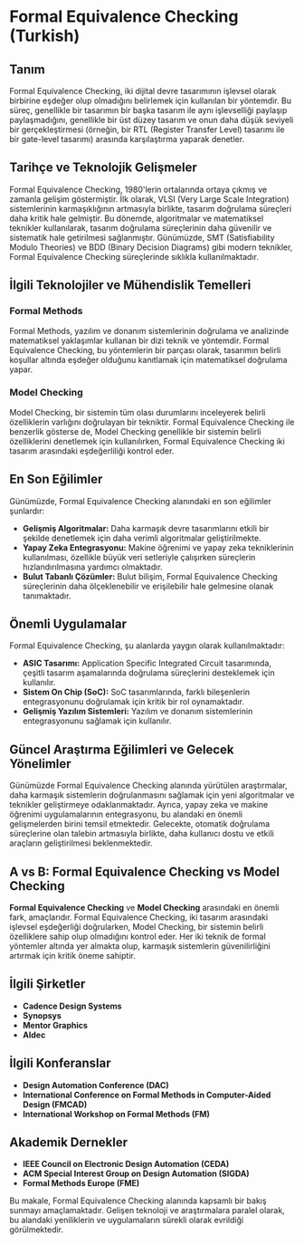 # Formal Equivalence Checking (Turkish)

## Tanım

Formal Equivalence Checking, iki dijital devre tasarımının işlevsel olarak birbirine eşdeğer olup olmadığını belirlemek için kullanılan bir yöntemdir. Bu süreç, genellikle bir tasarımın bir başka tasarım ile aynı işlevselliği paylaşıp paylaşmadığını, genellikle bir üst düzey tasarım ve onun daha düşük seviyeli bir gerçekleştirmesi (örneğin, bir RTL (Register Transfer Level) tasarımı ile bir gate-level tasarımı) arasında karşılaştırma yaparak denetler.

## Tarihçe ve Teknolojik Gelişmeler

Formal Equivalence Checking, 1980'lerin ortalarında ortaya çıkmış ve zamanla gelişim göstermiştir. İlk olarak, VLSI (Very Large Scale Integration) sistemlerinin karmaşıklığının artmasıyla birlikte, tasarım doğrulama süreçleri daha kritik hale gelmiştir. Bu dönemde, algoritmalar ve matematiksel teknikler kullanılarak, tasarım doğrulama süreçlerinin daha güvenilir ve sistematik hale getirilmesi sağlanmıştır. Günümüzde, SMT (Satisfiability Modulo Theories) ve BDD (Binary Decision Diagrams) gibi modern teknikler, Formal Equivalence Checking süreçlerinde sıklıkla kullanılmaktadır.

## İlgili Teknolojiler ve Mühendislik Temelleri

### Formal Methods

Formal Methods, yazılım ve donanım sistemlerinin doğrulama ve analizinde matematiksel yaklaşımlar kullanan bir dizi teknik ve yöntemdir. Formal Equivalence Checking, bu yöntemlerin bir parçası olarak, tasarımın belirli koşullar altında eşdeğer olduğunu kanıtlamak için matematiksel doğrulama yapar.

### Model Checking

Model Checking, bir sistemin tüm olası durumlarını inceleyerek belirli özelliklerin varlığını doğrulayan bir tekniktir. Formal Equivalence Checking ile benzerlik gösterse de, Model Checking genellikle bir sistemin belirli özelliklerini denetlemek için kullanılırken, Formal Equivalence Checking iki tasarım arasındaki eşdeğerliliği kontrol eder.

## En Son Eğilimler

Günümüzde, Formal Equivalence Checking alanındaki en son eğilimler şunlardır:

- **Gelişmiş Algoritmalar:** Daha karmaşık devre tasarımlarını etkili bir şekilde denetlemek için daha verimli algoritmalar geliştirilmekte.
- **Yapay Zeka Entegrasyonu:** Makine öğrenimi ve yapay zeka tekniklerinin kullanılması, özellikle büyük veri setleriyle çalışırken süreçlerin hızlandırılmasına yardımcı olmaktadır.
- **Bulut Tabanlı Çözümler:** Bulut bilişim, Formal Equivalence Checking süreçlerinin daha ölçeklenebilir ve erişilebilir hale gelmesine olanak tanımaktadır.

## Önemli Uygulamalar

Formal Equivalence Checking, şu alanlarda yaygın olarak kullanılmaktadır:

- **ASIC Tasarımı:** Application Specific Integrated Circuit tasarımında, çeşitli tasarım aşamalarında doğrulama süreçlerini desteklemek için kullanılır.
- **Sistem On Chip (SoC):** SoC tasarımlarında, farklı bileşenlerin entegrasyonunu doğrulamak için kritik bir rol oynamaktadır.
- **Gelişmiş Yazılım Sistemleri:** Yazılım ve donanım sistemlerinin entegrasyonunu sağlamak için kullanılır.

## Güncel Araştırma Eğilimleri ve Gelecek Yönelimler

Günümüzde Formal Equivalence Checking alanında yürütülen araştırmalar, daha karmaşık sistemlerin doğrulanmasını sağlamak için yeni algoritmalar ve teknikler geliştirmeye odaklanmaktadır. Ayrıca, yapay zeka ve makine öğrenimi uygulamalarının entegrasyonu, bu alandaki en önemli gelişmelerden birini temsil etmektedir. Gelecekte, otomatik doğrulama süreçlerine olan talebin artmasıyla birlikte, daha kullanıcı dostu ve etkili araçların geliştirilmesi beklenmektedir.

## A vs B: Formal Equivalence Checking vs Model Checking

**Formal Equivalence Checking** ve **Model Checking** arasındaki en önemli fark, amaçlarıdır. Formal Equivalence Checking, iki tasarım arasındaki işlevsel eşdeğerliği doğrularken, Model Checking, bir sistemin belirli özelliklere sahip olup olmadığını kontrol eder. Her iki teknik de formal yöntemler altında yer almakta olup, karmaşık sistemlerin güvenilirliğini artırmak için kritik öneme sahiptir.

## İlgili Şirketler

- **Cadence Design Systems**
- **Synopsys**
- **Mentor Graphics**
- **Aldec**

## İlgili Konferanslar

- **Design Automation Conference (DAC)**
- **International Conference on Formal Methods in Computer-Aided Design (FMCAD)**
- **International Workshop on Formal Methods (FM)**

## Akademik Dernekler

- **IEEE Council on Electronic Design Automation (CEDA)**
- **ACM Special Interest Group on Design Automation (SIGDA)**
- **Formal Methods Europe (FME)**

Bu makale, Formal Equivalence Checking alanında kapsamlı bir bakış sunmayı amaçlamaktadır. Gelişen teknoloji ve araştırmalara paralel olarak, bu alandaki yeniliklerin ve uygulamaların sürekli olarak evrildiği görülmektedir.
